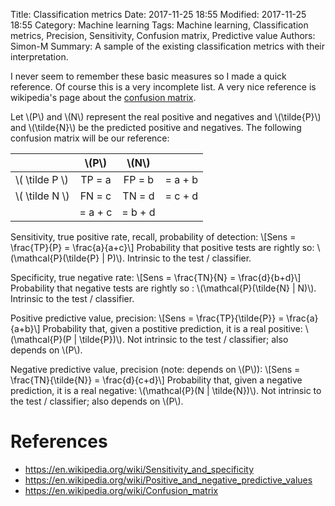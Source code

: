 Title: Classification metrics
Date: 2017-11-25 18:55
Modified: 2017-11-25 18:55
Category: Machine learning
Tags: Machine learning, Classification metrics, Precision, Sensitivity, Confusion matrix, Predictive value
Authors: Simon-M
Summary: A sample of the existing classification metrics with their interpretation.


I never seem to remember these basic measures so I made a quick reference.
Of course this is a very incomplete list. A very nice reference is wikipedia's
page about the [confusion matrix](https://en.wikipedia.org/wiki/Confusion_matrix).

Let \\(P\\) and \\(N\\) represent the real positive and negatives and
\\(\\tilde{P}\\) and \\(\\tilde{N}\\) be the predicted positive and negatives.
The following confusion matrix will be our reference:

|                  | \\(P\\) | \\(N\\) |         |
|------------------|:-------:|:-------:|---------|
| \\( \\tilde P \\) | TP = a  |  FP = b | = a + b |
| \\( \\tilde N \\) | FN = c  |  TN = d | = c + d |
|                    | = a + c | = b + d |         |

Sensitivity, true positive rate, recall, probability of detection:
\\[Sens = \\frac{TP}{P} = \\frac{a}{a+c}\\]
Probability that positive tests are rightly so: \\(\\mathcal{P}(\\tilde{P} | P)\\).
Intrinsic to the test / classifier.

Specificity, true negative rate:
\\[Sens = \\frac{TN}{N} = \\frac{d}{b+d}\\]
Probability that negative tests are rightly so : \\(\\mathcal{P}(\\tilde{N} | N)\\).
Intrinsic to the test / classifier.

Positive predictive value, precision:
\\[Sens = \\frac{TP}{\\tilde{P}} = \\frac{a}{a+b}\\]
Probability that, given a postitive prediction, it is a real positive:
\\(\\mathcal{P}(P | \\tilde{P})\\).
Not intrinsic to the test / classifier; also depends on \\(P\\).

Negative predictive value, precision (note: depends on \\(P\\)):
\\[Sens = \\frac{TN}{\\tilde{N}} = \\frac{d}{c+d}\\]
Probability that, given a negative prediction, it is a real negative:
\\(\\mathcal{P}(N | \\tilde{N})\\).
Not intrinsic to the test / classifier; also depends on \\(P\\).


# References

- https://en.wikipedia.org/wiki/Sensitivity_and_specificity
- https://en.wikipedia.org/wiki/Positive_and_negative_predictive_values
- https://en.wikipedia.org/wiki/Confusion_matrix
